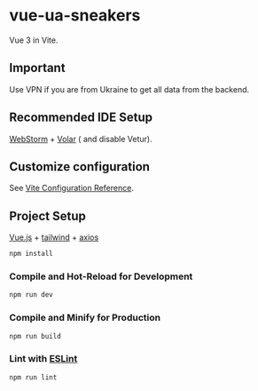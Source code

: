 # vue-ua-sneakers

Vue 3 in Vite.

## Important

Use VPN if you are from Ukraine to get all data from the backend.

## Recommended IDE Setup

[WebStorm](https://www.jetbrains.com/ru-ru/webstorm/#) + [Volar](https://marketplace.visualstudio.com/items?itemName=Vue.volar) (
and disable Vetur).

## Customize configuration

See [Vite Configuration Reference](https://vite.dev/config/).

## Project Setup

[Vue.js](https://vuejs.org/) + [tailwind](https://tailwindcss.com/) + [axios](https://axios-http.com/)

```sh
npm install
```

### Compile and Hot-Reload for Development

```sh
npm run dev
```

### Compile and Minify for Production

```sh
npm run build
```

### Lint with [ESLint](https://eslint.org/)

```sh
npm run lint
```